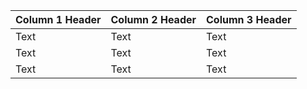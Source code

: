 | Column 1 Header | Column 2 Header | Column 3 Header |
| --------------- | --------------- | --------------- |
| Text | Text| Text |
| Text | Text | Text |
| Text | Text| Text |
